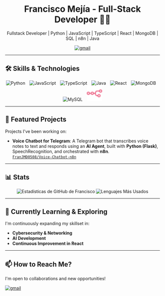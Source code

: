 <div align="center">
  <h1>Francisco Mejía - Full-Stack Developer 👨‍💻</h1>
  <p align="center"> Fullstack Developer | Python | JavaScript | TypeScript | React | MongoDB | SQL | n8n | Java</p>
  <a href="mailto:fmejiaduran@gmail.com" >
    <img src="https://skillicons.dev/icons?i=gmail" alt="gmail" />
  </a>
</div>

---

## 🛠️ Skills & Technologies

<p align="center">
  <img src="https://skillicons.dev/icons?i=py" alt="Python" width="50" height="50" style="margin-right: 10px;" />
  <img src="https://skillicons.dev/icons?i=js" alt="JavaScript" width="50" height="50" style="margin-right: 10px;" />
  <img src="https://skillicons.dev/icons?i=ts" alt="TypeScript" width="50" height="50" style="margin-right: 10px;" />
  <img src="https://skillicons.dev/icons?i=java" alt="Java" width="50" height="50" style="margin-right: 10px;" />
  <img src="https://skillicons.dev/icons?i=react" alt="React" width="50" height="50" style="margin-right: 10px;" />
  <img src="https://skillicons.dev/icons?i=mongodb" alt="MongoDB" width="50" height="50" style="margin-right: 10px;" />
  <img src="https://skillicons.dev/icons?i=mysql" alt="MySQL" width="50" height="50" style="margin-right: 10px;" />
  <img src="n8n-color.svg" alt="n8n" width="50" height="50"/>
</p>

---

## 💼 Featured Projects

Projects I've been working on:

-  **Voice Chatbot for Telegram**: A Telegram bot that transcribes voice notes to text and responds using an **AI Agent**, built with **Python (Flask)**, SpeechRecognition, and orchestrated with **n8n**.  
  [`FranJMD0508/Voice-Chatbot-n8n`](https://github.com/FranJMD0508/Voice-Chabot-n8n.git)

---

## 📊 Stats
<p align="center">
  <img src="https://github-readme-stats.vercel.app/api?username=FranJMD0508&show_icons=true&theme=synthwave&hide_border=true" alt="Estadísticas de GitHub de Francisco" width="56%" />
  <img src="https://github-readme-stats.vercel.app/api/top-langs/?username=FranJMD0508&layout=compact&theme=synthwave&hide_border=true" alt="Lenguajes Más Usados" width="42.5%" />
</p>

---

## 🌱 Currently Learning & Exploring

I'm continuously expanding my skillset in:

-   **Cybersecurity & Networking**
-   **AI Development**
-   **Continuous Improvement in React**

---

## 📫 How to Reach Me?

I'm open to collaborations and new opportunities!

<p align="left">
  <a href="mailto:fmejiaduran@gmail.com" >
    <img src="https://skillicons.dev/icons?i=gmail" alt="gmail" />
  </a>
</p>
